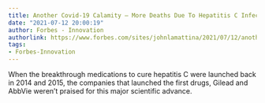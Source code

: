 ```yaml
---
title: Another Covid-19 Calamity – More Deaths Due To Hepatitis C Infections
date: "2021-07-12 20:00:19"
author: Forbes - Innovation
authorlink: https://www.forbes.com/sites/johnlamattina/2021/07/12/another-covid-19-calamity--more-deaths-due-to-hepatitis-c-infections/
tags:
- Forbes-Innovation
---
```

When the breakthrough medications to cure hepatitis C were launched back in 2014 and 2015, the companies that launched the first drugs, Gilead and AbbVie weren’t praised for this major scientific advance.